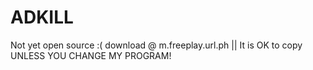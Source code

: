 # ADKILL
Not yet open source :( download @ m.freeplay.url.ph || It is OK to copy UNLESS YOU CHANGE MY PROGRAM!
